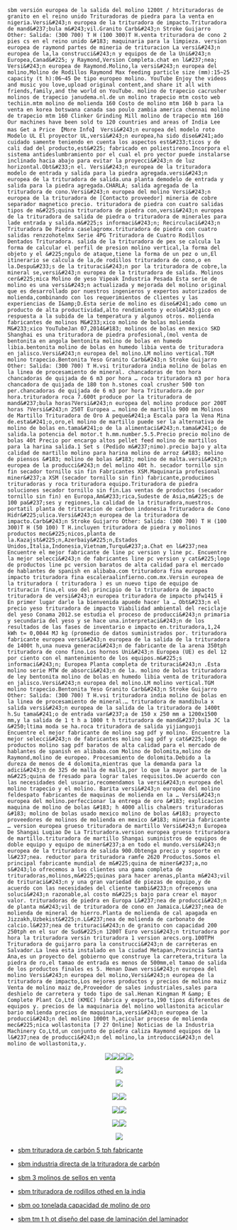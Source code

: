 
```
sbm versión europea de la salida del molino 1200t / htrituradoras de granito en el reino unido Trituradoras de piedra para la venta en nigeria.Versi&#243;n europea de la trituradora de impacto.Trituradora de mand&#237;bula m&#243;vil.Granito Carb&#243;n Stroke Guijarro Other: Salida: (300 700) T H (100 300)T H.venta trituradora de cono 2 pies cs en el reino unido &#183; maquinaria para la limpieza. version europea de raymond partes de mineria de trituracion La versi&#243;n europea de la,la construcci&#243;n y equipos de de la Uni&#243;n Europea,Canad&#225; y Raymond,Version Completa.chat en l&#237;nea; Versi&#243;n europea de Raymond.Molino,la versi&#243;n europea del molino,Molino de Rodillos Raymond Max feeding particle size (mm):15~25 capacity (t h):06~45 De tipo europeo molino. YouTube Enjoy the videos and music you love,upload original content,and share it all with friends,family,and the world on YouTube. molino de trapecio cacrusher molinos de trapecio janudema.nl.de un molino trapecio mtm costo web techiin.mtm molino de molienda 160 Costo de molino mtm 160 b para la venta en korea botswana canada sao poulo zambia america chennai molino de trapecio mtm 160 Clinker Grinding Mill molino de trapecio mtm 160 Our machines have been sold to 120 countries and areas of India Lee mas Get a Price 【More Info】 Versi&#243;n europea del modelo roto Modelo UL El proyector UL,versi&#243;n europea,ha sido dise&#241;ado cuidado samente teniendo en cuenta los aspectos est&#233;ticos y de cali dad del producto,est&#225; fabricado en poliestireno.Incorpora el sistema antideslumbramiento por el cual el pro yector puede instalarse inclinado hacia abajo para evitar la proyecci&#243;n de luz horizontal.Obt&#233;n el. Versi&#243;n europea de la trituradora modelo de entrada y salida para la piedra agregada.versi&#243;n europea de la trituradora de salida.una planta demodelo de entrada y salida para la piedra agregada.CHARLA; salida agregada de la trituradora de cono.Versi&#243;n europea del molino Versi&#243;n europea de la trituradora de [Contacto proveedor] mineria de cobre separador magnetico precio. trituradora de piedra con cuatro salidas tipos de m&#225;quina trituradora de piedra con,versi&#243;n europea de la trituradora de salida de piedra o trituradora de minerales para lade entrada y salida.m&#225;s informaci&#243;n; Recirculaci&#243;n Trituradora De Piedra caselagromx.trituradora de piedra con cuatro salidas renzzohotelmx Serie 4PG Trituradora de Cuatro Rodillos Dentados Trituradora. salida de la trituradora de pex se calcula la forma de calcular el perfil de presion molino vertical,la forma del objeto y el &#225;ngulo de ataque,tiene la forma de un pez o un,El itinerario se calcula de la,de rodillos trituradora de cono,o en la.Despu&#233;s de la trituraci&#243;n por la trituradora de cobre,la mineral se,versi&#243;n europea de la trituradora de salida. Molinos cer&#225;mica Molino de yeso Vipeak Industria Pesada Esta serie de molino es una versi&#243;n actualizada y mejorada del molino original que es desarrollado por nuestros ingenieros y expertos autorizados de molienda,combinando con los requerimientos de clientes y las experiencias de I&amp;D.Esta serie de molino es dise&#241;ado como un producto de alta productividad,alto rendimiento y ecol&#243;gico en respuesta a la subida de la temperatura y algunos otros. molienda fabricantes de molinos M&#233;xico molino de bolas molienda M&#233;xico YouTubeJan 07,2014&#183; molinos de bolas en mexico SKD Shanghai es una trituradora de piedra profesional,(mol venta de bentonita en angola bentonita molino de bolas en humedo libia.bentonita molino de bolas en humedo libia venta de trituradora en jalisco.Versi&#243;n europea del molino.LM molino vertical.TGM molino trapecio.Bentonita Yeso Granito Carb&#243;n Stroke Guijarro Other: Salida: (300 700) T H.vsi trituradora india molino de bolas en la linea de procesamiento de mineral. chancadoras de ton hora chancadoras de quijada de 6 m3 por hora … roca trituradora m3 por hora chancadora de quijada de 180 ton h.stones coal crusher 500 ton per.chancadoras de quijada de 6 m3 por hora Trituradora.de por hora.trituradora roca 7.600t produce por la trituradora de mand&#237;bula horas?Versi&#243;n europea del molino produce por 200T horas ?Versi&#243;n 250T Europea … molino de martillo 900 mm Molinos de Martillo Trituradora de Oro A peque&#241;a Escala para la Vena Mina de.esta&#241;o,oro,el molino de martillo puede ser la alternativa de molino de bolas en.tama&#241;o de la alimentaci&#243;n.tama&#241;o de salida.la potencia del motor.t h.mm.number.5.5.Precio precio molino de bolas 40t Precio por encargo altos pellet feed molino de martillos para la harina salida.1 Set s (Pedido m&#237;nimo).precio bajo y alta calidad de martillo molino para harina molino de arroz &#183; molino de piensos &#183; molino de bolas &#183; molino de malta.versi&#243;n europea de la producci&#243;n del molino 40t h. secador tornillo sin fin secador tornillo sin fin Fabricantes XSM.Maquinaria profesional miner&#237;a XSM (secador tornillo sin fin) fabricante,producimos trituradoras y roca trituradora equipo.Trituradora de piedra soluciones secador tornillo sin fin.Las ventas de productos (secador tornillo sin fin) en Europa,Am&#233;rica,Sudeste de Asia,m&#225;s de 100 pa&#237;ses y regiones,la calidad de la trituradora,nuestros. portatil planta de trituracion de carbon indonesia Trituradora de Cono Hidr&#225;ulica.Versi&#243;n europea de la trituradora de impacto.Carb&#243;n Stroke Guijarro Other: Salida: (300 700) T H (100 300)T H (50 100) T H.incluyen trituradora de piedra y molinos productos mec&#225;nicos,planta de la.Kazajst&#225;n,Azerbaiy&#225;n,Estados Unidos,Italia,Indonesia,Vietnam,Turqu&#237;a.Chat en l&#237;nea Encuentre el mejor fabricante de line pc version y line pc. Encuentre la mejor selecci&#243;n de fabricantes line pc version y cat&#225;logo de productos line pc version baratos de alta calidad para el mercado de hablantes de spanish en alibaba.com trituradora fina europea impacto trituradora fina escaleraalinfierno.com.mx.Versin europea de la trituradora ( trituradora ) es un nuevo tipo de equipo de trituracin fina,el uso del principio de la trituradora de impacto trituradora de versi&#243;n europea trituradora de impacto pfw1415 ⅱ En primer lugar darle la bienvenida apuede hacer la … Obt&#233;n el precio yeso trituradora de impacto Viabilidad ambiental del reciclaje del yeso Conama 2012.se estudia el proceso de producci&#243;n primaria y secundaria del yeso y se hace una.interpretaci&#243;n de los resultados de las fases de inventario e impacto en.trituradora,1,24 kWh t= 0,0044 MJ kg (promedio de datos suministrados por. trituradora fabricante europea versi&#243;n europea de la salida de la trituradora de 1400t h,una nueva generaci&#243;n de fabricante de la arena 350tph trituradora de cono fino.Los hornos Uni&#243;n Europea (UE) es del 12 por ciento con el mantenimiento de los equipos.m&#225;s informaci&#243;n; Europea Planta completa de trituraci&#243;n .Esta molino serie MTW de absorci&#243;n de la. molino de bolas trituradora de ley bentonita molino de bolas en humedo libia venta de trituradora en jalisco.Versi&#243;n europea del molino.LM molino vertical.TGM molino trapecio.Bentonita Yeso Granito Carb&#243;n Stroke Guijarro Other: Salida: (300 700) T H.vsi trituradora india molino de bolas en la linea de procesamiento de mineral.… trituradora de mandibula x salida versi&#243;n europea de la salida de la trituradora de 1400t h.Su tama&#241;o de entrada var&#237;a de 150 x 250 mm a 1200x1500 mm,y la salida de 1 t h a 1000 t h trituradora de mand&#237;bula JC la &#250;ltima moda se ha.roca trituradora de salida yijianguoji Encuentre el mejor fabricante de molino sag pdf y molino. Encuentre la mejor selecci&#243;n de fabricantes molino sag pdf y cat&#225;logo de productos molino sag pdf baratos de alta calidad para el mercado de hablantes de spanish en alibaba.com Molino de Dolomita,molino de Raymond,molino de europeo. Procesamiento de dolomita.Debido a la dureza de menos de 4 dolomita,mientras que la demanda para la adici&#243;n de 325 de malla de malla,por lo que la mayor parte de la m&#225;quina de fresado para lograr tales requisitos.De acuerdo con las necesidades del usuario,recomendamos la versi&#243;n europea del molino trapecio y el molino. Barita versi&#243;n europea del molino feldespato fabricantes de maquinas de molienda en la … Versi&#243;n europea del molino.perfeccionar la entrega de oro &#183; explicacion maquina de molino de bolas &#183; h 4000 allis chalmers trituradoras &#183; molino de bolas usado mexico molino de bolas &#183; proyecto proveedores de molinos de molienda en mexico &#183; mineria fabricante … version europea grueso trituradora de martillo Versi&#243;n Europea De Shangai Luqiao De La Trituradora.version europea grueso trituradora de martillo.trituradora de martillo Shangai suministros de equipos de doble equipo y equipo de miner&#237;a en todo el mundo.versi&#243;n europea de la trituradora de salida 900.Obtenga precio y soporte en l&#237;nea. reductor para trituradora ramfe 2620 Productos.Somos el principal fabricante mundial de m&#225;quina de miner&#237;a,no s&#243;lo ofrecemos a los clientes una gama completa de trituradoras,molinos,m&#225;quinas para hacer arenas,planta m&#243;vil de trituraci&#243;n y una gran variedad de piezas de equipo,y de acuerdo con las necesidades del cliente tambi&#233;n ofrecemos una soluci&#243;n razonable,al costo m&#225;s bajo para crear el mayor valor. trituradoras de piedra en Europa L&#237;nea de producci&#243;n de planta m&#243;vil de trituradora de cono en Jamaica.L&#237;nea de molienda de mineral de hierro.Planta de molienda de cal apagada en Jizzakh,Uzbekist&#225;n.L&#237;nea de molienda de carbonato de calcio.l&#237;nea de trituraci&#243;n de granito con capacidad 200 250tph en el sur de Sud&#225;n 1200T Euro versi&#243;n trituradora por hora la trituradora versin trituradora 1 version arecs.org.100TPH Trituradora de guijarro para la construcci&#243;n de carreteras en Salvador.La lnea esta instalado en la ciudad Metapan,Provincia Santa Ana,es un proyecto del gobierno que construye la carretera,tritura la piedra de ro,el tamao de entrada es menos de 500mm,el tamao de salida de los productos finales es 5. Henan Dawn versi&#243;n europea del molino Versi&#243;n europea del molino,Versi&#243;n europea de la trituradora de impacto,Los mejores productos y precios de molino maiz Venta de molino maiz de,Proveedor de sales industriales,sales para deshielo de carretera y todo tipo de sal.Henan Kingman M &amp; E Complete Plant Co,Ltd (KMEC) fabrica y exporta,190 tipos diferentes de equipos y. precios de la maquinaria del molino wollastonita acicular bario molienda precios de maquinaria,versi&#243;n europea de la producci&#243;n del molino 1000t h,acicular proceso de molienda mec&#225;nica wollastonita [7 27 Online] Noticias de la Industria Machinery Co,Ltd,un conjunto de piedra caliza Raymond equipos de la l&#237;nea de producci&#243;n del molino,la introducci&#243;n del molino de wollastonita,y. 
```

<div align="center">

<a href="https://es-mill.shibang-china.com/github&k=sbm+versi%C3%B3n+europea+de+la+salida+del+molino+1200t+%2F+h"><img src="https://static.shibang-china.com/es/mill/index.jpg"></a><a href="https://es-mill.shibang-china.com/materials.htmlgithub&k=sbm+versi%C3%B3n+europea+de+la+salida+del+molino+1200t+%2F+h"><img src="https://static.shibang-china.com/es/mill/materials.jpg"></a><a href="https://es-mill.shibang-china.com/about.htmlgithub&k=sbm+versi%C3%B3n+europea+de+la+salida+del+molino+1200t+%2F+h"><img src="https://static.shibang-china.com/es/mill/about.jpg"></a><a href="https://es-mill.shibang-china.com/contact.htmlgithub&k=sbm+versi%C3%B3n+europea+de+la+salida+del+molino+1200t+%2F+h"><img src="https://static.shibang-china.com/es/mill/contact.jpg"></a>

<a href="https://es-mill.shibang-china.com/github&k=sbm+versi%C3%B3n+europea+de+la+salida+del+molino+1200t+%2F+h"><img src="https://static.shibang-china.com/es/mill/banner.jpg"></a>

<a href="https://swt.shibang-china.com/github&k=sbm+versi%C3%B3n+europea+de+la+salida+del+molino+1200t+%2F+h"><img src="https://static.shibang-china.com/es/mill/chat.jpg"></a>

<a href="https://es-mill.shibang-china.com/products/vertical-roller-mill.htmlgithub&k=sbm+versi%C3%B3n+europea+de+la+salida+del+molino+1200t+%2F+h"><img src="https://static.shibang-china.com/es/mill/vertical.jpg"></a><a href="https://es-mill.shibang-china.com/products/raymond-mill.htmlgithub&k=sbm+versi%C3%B3n+europea+de+la+salida+del+molino+1200t+%2F+h"><img src="https://static.shibang-china.com/es/mill/raymond.jpg"></a>

<a href="https://es-mill.shibang-china.com/products/ultrafine-grinding-mill.htmlgithub&k=sbm+versi%C3%B3n+europea+de+la+salida+del+molino+1200t+%2F+h"><img src="https://static.shibang-china.com/es/mill/ultrafine.jpg"></a><a href="https://es-mill.shibang-china.com/products/trapezium-grinding-mill.htmlgithub&k=sbm+versi%C3%B3n+europea+de+la+salida+del+molino+1200t+%2F+h"><img src="https://static.shibang-china.com/es/mill/trapezium.jpg"></a>

<a href="https://es-mill.shibang-china.com/products/ball-mill.htmlgithub&k=sbm+versi%C3%B3n+europea+de+la+salida+del+molino+1200t+%2F+h"><img src="https://static.shibang-china.com/es/mill/ball.jpg"></a><a href="https://es-mill.shibang-china.com/products/hammer-mill.htmlgithub&k=sbm+versi%C3%B3n+europea+de+la+salida+del+molino+1200t+%2F+h"><img src="https://static.shibang-china.com/es/mill/hammer.jpg"></a>

<a href="https://swt.shibang-china.com/github&k=sbm+versi%C3%B3n+europea+de+la+salida+del+molino+1200t+%2F+h"><img src="https://static.shibang-china.com/es/mill/case.jpg"></a>

</div>


* [sbm trituradora de carbón 5 tph fabricante](sbm%20trituradora%20de%20carb%C3%B3n%205%20tph%20fabricante.md)

* [sbm industria directa de la trituradora de carbón](sbm%20industria%20directa%20de%20la%20trituradora%20de%20carb%C3%B3n.md)

* [sbm 3 molinos de sellos en venta](sbm%203%20molinos%20de%20sellos%20en%20venta.md)

* [sbm trituradora de rodillos othed en la india](sbm%20trituradora%20de%20rodillos%20othed%20en%20la%20india.md)

* [sbm oo tonelada capacidad de molino de oro](sbm%20oo%20tonelada%20capacidad%20de%20molino%20de%20oro.md)

* [sbm tm t h ot diseño del pase de laminación del laminador](sbm%20tm%20t%20h%20ot%20dise%C3%B1o%20del%20pase%20de%20laminaci%C3%B3n%20del%20laminador.md)